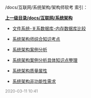 /docs/互联网/系统架构/架构师软考 索引：


**[上一级目录/docs/互联网/系统架构](/docs/互联网/系统架构/index.md)**

- [文件系统-关系数据库-内存数据库比较](/docs/互联网/系统架构/架构师软考/文件系统-关系数据库-内存数据库比较.md)

- [系统架构师综合知识考点](/docs/互联网/系统架构/架构师软考/系统架构师综合知识考点.md)

- [系统架构案例分析](/docs/互联网/系统架构/架构师软考/系统架构案例分析.md)

- [系统架构案例分析具体知识点整理](/docs/互联网/系统架构/架构师软考/系统架构案例分析具体知识点整理.md)

- [系统架构质量属性](/docs/互联网/系统架构/架构师软考/系统架构质量属性.md)

- [系统架构非功能性需求](/docs/互联网/系统架构/架构师软考/系统架构非功能性需求.md)


<font size=2 color='grey'> 2020-03-11 10:41 </font>
